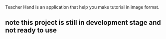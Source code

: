 Teacher Hand is an application that help you make tutorial in image format.
## note this project is still in development stage and not ready to use
